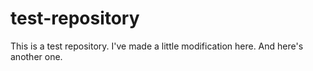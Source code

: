 # test-repository
This is a test repository.
I've made a little modification here. And here's another one.
